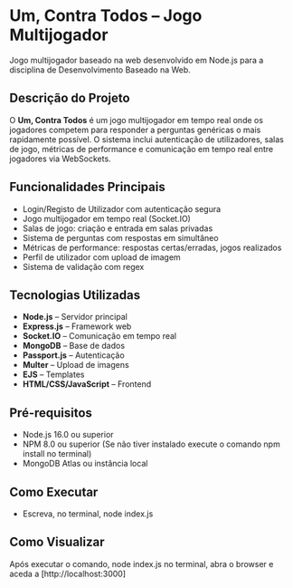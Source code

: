# Um, Contra Todos – Jogo Multijogador

Jogo multijogador baseado na web desenvolvido em Node.js para a disciplina de Desenvolvimento Baseado na Web.

## Descrição do Projeto

O **Um, Contra Todos** é um jogo multijogador em tempo real onde os jogadores competem para responder a perguntas genéricas o mais rapidamente possível. O sistema inclui autenticação de utilizadores, salas de jogo, métricas de performance e comunicação em tempo real entre jogadores via WebSockets.

## Funcionalidades Principais

- Login/Registo de Utilizador com autenticação segura
- Jogo multijogador em tempo real (Socket.IO)
- Salas de jogo: criação e entrada em salas privadas
- Sistema de perguntas com respostas em simultâneo
- Métricas de performance: respostas certas/erradas, jogos realizados
- Perfil de utilizador com upload de imagem
- Sistema de validação com regex

## Tecnologias Utilizadas

- **Node.js** – Servidor principal
- **Express.js** – Framework web
- **Socket.IO** – Comunicação em tempo real
- **MongoDB** – Base de dados
- **Passport.js** – Autenticação
- **Multer** – Upload de imagens
- **EJS** – Templates
- **HTML/CSS/JavaScript** – Frontend

## Pré-requisitos

- Node.js 16.0 ou superior
- NPM 8.0 ou superior (Se não tiver instalado execute o comando npm install no terminal)
- MongoDB Atlas ou instância local

## Como Executar

- Escreva, no terminal, node index.js

## Como Visualizar

Após executar o comando, node index.js no terminal, abra o browser e aceda a [http://localhost:3000]